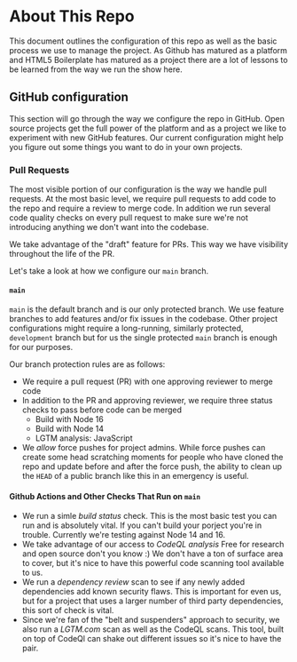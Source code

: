 # About This Repo

This document outlines the configuration of this repo as well as the basic
process we use to manage the project. As Github has matured as a platform
and HTML5 Boilerplate has matured as a project there are a lot of lessons
to be learned from the way we run the show here.

## GitHub configuration

This section will go through the way we configure the repo in GitHub.
Open source projects get the full power of the platform  and as a project
we like to experiment with new GitHub features. Our current configuration
might help you figure out some things you want to do in your own projects. 

### Pull Requests

The most visible portion of our configuration is the way we handle pull 
requests. At the most basic level, we require pull requests to add code 
to the repo and require a review to merge code. In addition we run several
code quality checks on every pull request to make sure we're not introducing
anything we don't want into the codebase. 

We take advantage of the "draft" feature for PRs. This way we have visibility
throughout the life of the PR.

Let's take a look at how we configure our `main` branch. 

#### `main`

`main` is the default branch and is our only protected branch. We use feature
branches to add features and/or fix issues in the codebase. Other project
configurations might require a long-running, similarly protected, `development`
branch but for us the single protected `main` branch is enough for our
purposes.


Our branch protection rules are as follows:

* We require a pull request (PR) with one approving reviewer to merge code
* In addition to the PR and approving reviewer, we require three status checks
to pass before code can be merged
    * Build with Node 16
    * Build with Node 14
    * LGTM analysis: JavaScript
* We *allow* force pushes for project admins. While force pushes can create
some head scratching moments for people who have cloned the repo and update
before and after the force push, the ability to clean up the `HEAD` of a
public branch like this in an emergency is useful.

#### Github Actions and Other Checks That Run on `main`

* We run a simle *build status* check. This is the most basic test you can run
and is absolutely vital. If you can't build your porject you're in trouble.
Currently we're testing against Node 14 and 16.  
* We take advantage of our access to *CodeQL analysis* Free for research and
open source don't you know :) We don't have a ton of surface area to cover, 
but it's nice to have this powerful code scanning tool available to us. 
* We run a *dependency review* scan to see if any newly added dependencies add 
known security flaws. This is important for even us, but for a project that 
uses a larger number of third party dependencies, this sort of check is vital. 
* Since we're fan of the "belt and suspenders" approach to security, we also 
run a *LGTM.com* scan as well as the CodeQL scans. This tool, built on top of
CodeQl can shake out different issues so it's nice to have the pair. 









